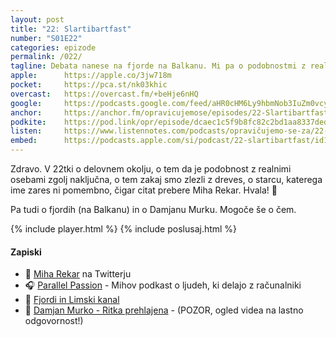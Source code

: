 ```yaml
---
layout: post
title: "22: Slartibartfast"
number: "S01E22"
categories: epizode
permalink: /022/
tagline: Debata nanese na fjorde na Balkanu. Mi pa o podobnostmi z realnimi osebami (ki je zgolj naključna), o tem zakaj smo zlezli z dreves, o starcu, katerega ime zares ni pomembno. Citat prebere Miha Rekar. 
apple:		https://apple.co/3jw718m
pocket:		https://pca.st/nk03khic
overcast:	https://overcast.fm/+beHje6nHQ
google:		https://podcasts.google.com/feed/aHR0cHM6Ly9hbmNob3IuZm0vcy8yMmI1YTUwMC9wb2RjYXN0L3Jzcw/episode/YzgyMDY3OGUtZjI1MC00M2NlLWFlMzUtM2ExZjJhNTNkMTgw?sa=X&ved=0CAUQkfYCahcKEwiot7D3gK_4AhUAAAAAHQAAAAAQCg
anchor:		https://anchor.fm/opravicujemose/episodes/22-Slartibartfast-elihh9
podkite:	https://pod.link/opr/episode/dcaec1c5f9b8fc82c2bd1aa8337dedf9
listen:		https://www.listennotes.com/podcasts/opravičujemo-se-za/22-slartibartfast-uNH2Pc4MGpE/embed/
embed:		https://podcasts.apple.com/si/podcast/22-slartibartfast/id1514750013?i=1000496068406
---
```


Zdravo. V 22tki o delovnem okolju, o tem da je podobnost z realnimi osebami zgolj naključna, o tem zakaj smo zlezli z dreves, o starcu, katerega ime zares ni pomembno, čigar citat prebere Miha Rekar. Hvala! 🙏

Pa tudi o fjordih (na Balkanu) in o Damjanu Murku. Mogoče še o čem.

{% include player.html %}
{% include poslusaj.html %}

#### Zapiski

- 🔗 [Miha Rekar](https://twitter.com/miharekar/) na Twitterju
- 🎧 [Parallel Passion](https://www.parallelpassion.com) - Mihov podkast o ljudeh, ki delajo z računalniki
- 🔖 [Fjordi in Limski kanal](https://sl.wikipedia.org/wiki/Fjord#Lažni_fjordi)
- 🥶 [Damjan Murko - Ritka prehlajena](https://www.youtube.com/watch?v=Jhjr9bfylIw) - (POZOR, ogled videa na lastno odgovornost!)